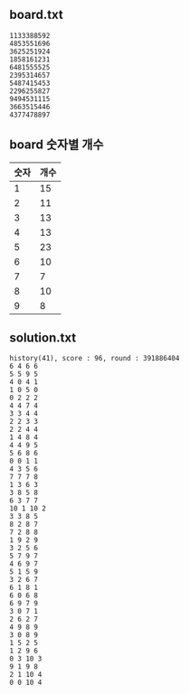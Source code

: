 ## board.txt
```
1133388592
4853551696
3625251924
1858161231
6481555525
2395314657
5487415453
2296255827
9494531115
3663515446
4377478897

```
## board 숫자별 개수
|  숫자  |  개수  |
|-------|-------|
|	1	|	15	|
|	2	|	11	|
|	3	|	13	|
|	4	|	13	|
|	5	|	23	|
|	6	|	10	|
|	7	|	7	|
|	8	|	10	|
|	9	|	8	|
## solution.txt
```
history(41), score : 96, round : 391886404
6 4 6 6
5 5 9 5
4 0 4 1
1 0 5 0
0 2 2 2
4 4 7 4
3 3 4 4
2 2 3 3
2 2 4 4
1 4 8 4
4 4 9 5
5 6 8 6
0 0 1 1
4 3 5 6
7 7 7 8
1 3 6 3
3 8 5 8
6 3 7 7
10 1 10 2
3 3 8 5
8 2 8 7
7 2 8 8
1 9 2 9
3 2 5 6
5 7 9 7
4 6 9 7
5 1 5 9
3 2 6 7
6 1 8 1
6 0 6 8
6 9 7 9
3 0 7 1
2 6 2 7
4 9 8 9
3 0 8 9
1 5 2 5
1 2 9 6
0 3 10 3
9 1 9 8
2 1 10 4
0 0 10 4
```